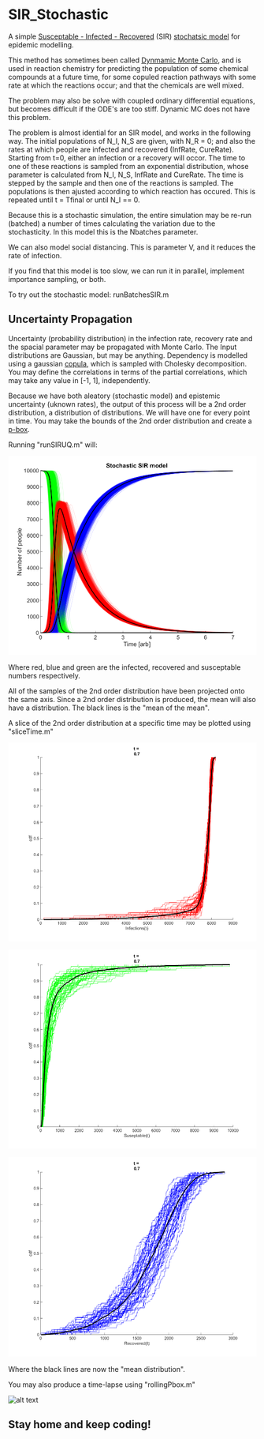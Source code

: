 # SIR_Stochastic

A simple [Susceptable - Infected - Recovered](https://en.wikipedia.org/wiki/Compartmental_models_in_epidemiology) (SIR) [stochatsic model](https://en.wikipedia.org/wiki/Gillespie_algorithm#Another_example:_The_SIR_epidemic_without_vital_dynamics) for epidemic modelling.

This method has sometimes been called [Dynmamic Monte Carlo](https://en.wikipedia.org/wiki/Dynamic_Monte_Carlo_method), and is 
used in reaction chemistry for predicting the population of some chemical
compounds at a future time, for some copuled reaction pathways with some rate
at which the reactions occur; and that the chemicals are well mixed.

The problem may also be solve with coupled ordinary differential equations, 
but becomes difficult if the ODE's are too stiff. Dynamic MC does not have
this problem.

The problem is almost idential for an SIR model, and works in the following way.
The initial populations of N_I, N_S are given, with N_R = 0; and also
the rates at which people are infected and recovered (InfRate, CureRate).
Starting from t=0, either an infection or a recovery will occor. The time to 
one of these reactions is sampled from an exponential distribution, whose parameter
is calculated from N_I, N_S, InfRate and CureRate. The time is stepped by the sample
and then one of the reactions is sampled. The populations is then ajusted according
to which reaction has occured. This is repeated until t = Tfinal or until N_I == 0.      

Because this is a stochastic simulation, the entire simulation may be re-run (batched)
a number of times calculating the variation due to the stochasticity.
In this model this is the Nbatches parameter.

We can also model social distancing. This is parameter V, and it reduces
the rate of infection.

If you find that this model is too slow, we can run it in parallel, 
implement importance sampling, or both.

To try out the stochastic model: runBatchesSIR.m

Uncertainty Propagation
---

Uncertainty (probability distribution) in the infection rate, recovery rate and the spacial parameter may be propagated with Monte Carlo. The Input distributions are Gaussian, but may be anything. Dependency is modelled using a gaussian [copula](https://en.wikipedia.org/wiki/Copula_(probability_theory)), which is sampled with Cholesky decomposition. You may define the correlations in terms of the partial correlations, which
may take any value in [-1, 1], independently.

Because we have both aleatory (stochastic model) and epistemic uncertainty (uknown rates),
the output of this process will be a 2nd order distribution, a distribution of
distributions. We will have one for every point in time. You may take the bounds of the 2nd
order distribution and create a [p-box](https://en.wikipedia.org/wiki/Probability_box). 

Running "runSIRUQ.m" will:

![alt text](https://github.com/AnderGray/SIR_Stochastic/blob/master/Plots/Process.png "All samples of the 2nd order distribution of the process")

Where red, blue and green are the infected, recovered and susceptable numbers respectively.

All of the samples of the 2nd order distribution have been projected onto the same axis. Since a 2nd order distribution is produced, the mean will also have a distribution. The black lines is the "mean of the mean".

A slice of the 2nd order distribution at a specific time may be plotted using "sliceTime.m"

![alt text](https://github.com/AnderGray/SIR_Stochastic/blob/master/Plots/Infected0.7.png "2nd order distribution of Infected numbers at T= 0.7")

![alt text](https://github.com/AnderGray/SIR_Stochastic/blob/master/Plots/Suceptable0.7.png "2nd order distribution of Suceptable numbers at T= 0.7")

![alt text](https://github.com/AnderGray/SIR_Stochastic/blob/master/Plots/Recovered0.7.png "2nd order distribution of Recovered numbers at T= 0.7")


Where the black lines are now the "mean distribution".

You may also produce a time-lapse using "rollingPbox.m"

![alt text](https://github.com/AnderGray/SIR_Stochastic/blob/master/Plots/RollingPboxQuick.gif "2nd order distribution time-lapse of Infected numbers")


Stay home and keep coding!
---

